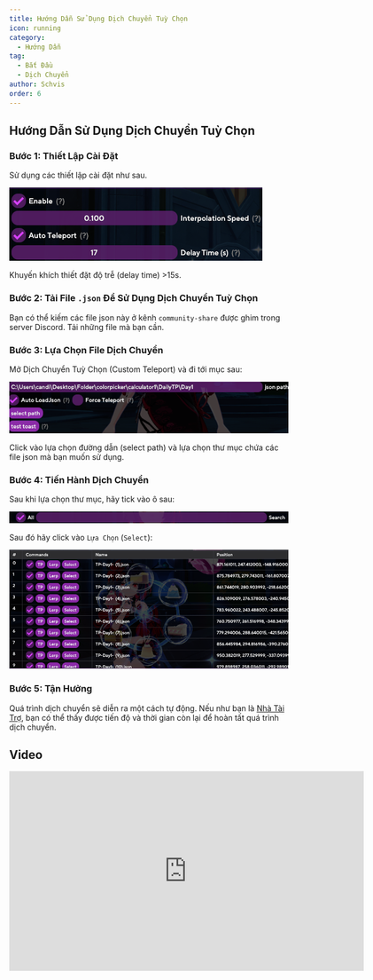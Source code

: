 ```yaml
---
title: Hướng Dẫn Sử Dụng Dịch Chuyển Tuỳ Chọn
icon: running
category:
  - Hướng Dẫn
tag:
  - Bắt Đầu
  - Dịch Chuyển
author: Schvis
order: 6
---
```


## Hướng Dẫn Sử Dụng Dịch Chuyển Tuỳ Chọn

### Bước 1: Thiết Lập Cài Đặt

Sử dụng các thiết lập cài đặt như sau.

![](/assets/images/docs/202312/teleport1.png)

Khuyến khích thiết đặt độ trễ (delay time) >15s.

### Bước 2: Tải File `.json` Để Sử Dụng Dịch Chuyển Tuỳ Chọn

Bạn có thể kiếm các file json này ở kênh `community-share` được ghim trong server Discord. Tải những file mà bạn cần.

### Bước 3: Lựa Chọn File Dịch Chuyển

Mở Dịch Chuyển Tuỳ Chọn (Custom Teleport) và đi tới mục sau:

![](/assets/images/docs/202312/teleport2.png)

Click vào lựa chọn đường dẫn (select path) và lựa chọn thư mục chứa các file json mà bạn muốn sử dụng.

### Bước 4: Tiến Hành Dịch Chuyển

Sau khi lựa chọn thư mục, hãy tick vào ô sau:

![](/assets/images/docs/202312/teleport3.png)

Sau đó hãy click vào `Lựa Chọn` (`Select`):

![](/assets/images/docs/202312/teleport4.png)

### Bước 5: Tận Hưởng

Quá trình dịch chuyển sẽ diễn ra một cách tự động. Nếu như bạn là [Nhà Tài Trợ](../start/sponsor.md), bạn có thể thấy được tiến độ và thời gian còn lại để hoàn tất quá trình dịch chuyển.

## Video

<div class="iframe-container"><iframe width="640" height="360" src="https://www.youtube.com/embed/1ft6xYr2EmM" title="Part 1 - How to Use &#39;Custom Teleports&#39; in Colorpicker or Calculator" frameborder="0" allow="accelerometer; autoplay; clipboard-write; encrypted-media; gyroscope; picture-in-picture; web-share" allowfullscreen></iframe></div>

